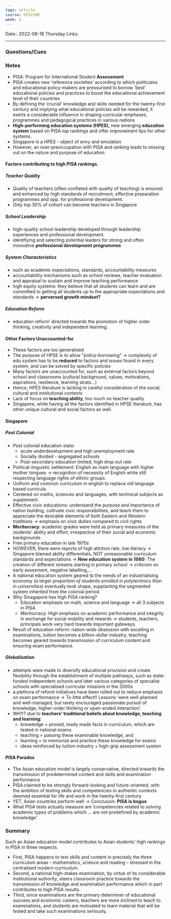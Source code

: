 ```yaml
---
tags: article
course: UTS2100
week: 2 
---
```

Date:: 2022-08-18 Thursday
Links: 
- - -
### Questions/Cues

### Notes

- PISA: Program for International Student **Assessment**
- PISA creates new ‘reference societies’ according to which politicians and educational policy-makers are pressurised to borrow ‘best’ educational policies and practices to boost the educational achievement level of their countries
- By defining the ‘crucial’ knowledge and skills needed for the twenty-first century and implying what educational policies will be rewarded, it exerts a considerable influence in shaping curricular emphases, programmes and pedagogical practices in various nations
- **High-performing education systems (HPES),** new emerging **education system** based on PISA top rankings and offer improvement tips for other systems.
- Singapore is a HPES - object of envy and emulation
- However, an over-preoccupation with PISA and ranking leads to missing out on the nature and purpose of education.

#### Factors contributing to high PISA rankings.

##### Teacher Quality
- Quality of teachers (often conflated with quality of teaching) is ensured and enhanced by high standards of recruitment, effective preparation programmes and opp. for professional development.
- Only top 30% of cohort can become teachers in Singapore

##### School Leadership
- high-quality school leadership developed through leadership experiences and professional development.
- identifying and selecting potential leaders for strong and often innovative **professional development programmes** 

##### System Characteristics
- such as academic expectations, standards, accountability measures
- accountability mechanisms such as school reviews, teacher evaluation and appraisal to sustain and improve teaching performance
- high equity systems: they believe that all students can learn and are committed to getting all students up to the appropriate expectations and standards -> **perversed growth mindset?**

##### Education Reform
- education reform’ directed towards the promotion of higher order thinking, creativity and independent learning.

#### Other Factors Unaccounted-for
- These factors are too generalised
- The purpose of HPSE is to allow "policy-borrowing" -> complexity of edu system has to be **reduced** to factors and issues found in every system, and can be solved by specific policies
- Many factors are unaccounted for, such as external factors beyond school and classrooms (cultural background, values, motivations, aspirations, resilience, learning strats...)
- Hence, HPES literature is lacking in careful consideration of the social, cultural and institutional contexts
- Lack of focus on **teaching ability**, too much on teacher quality
- Singapore, while having all the factors identified in HPSE literature, has other unique cultural and social factors as well.
  
#### Singapore

##### Post Colonial
- Post colonial education state:
	- acute underdevelopment and high unemployment rate
	- Socially divided - segregated schools
	- Post-secondary education limited, high drop out rate
- Political-linguistic settlement: English as main language with higher mother tongues -> recognition of necessity of English while still respecting language rights of ethnic groups.
- Uniform and common curriculum in english to replace old language based curricula.
- Centered on maths, sciences and languages, with technical subjects as supplement.
- Effective civic educations: understand the purpose and importance of nation building, cultivate civic responsibilities, and teach them to appreciate the desirable elements of both Eastern and Western traditions -> emphasis on civic duties compared to civil rights
- **Meritocracy**: academic grades were held as primary measures of the students’ ability and effort, irrespective of their social and economic backgrounds
- Free primary education in late 1970s
- HOWEVER, there were reports of high attrition rate, low literacy -> Singapore blamed ability differentials, NOT unreasonable curriculum standards and expectations -> **New education system in 1980:** The creation of different streams starting in primary school -> criticism on early asssement, negative labelling,...
- A national education system geared to the needs of an industrialising economy (*a larger proportion of students enrolled in polytechnics than in universities*) eventually took shape, supplanting the segmented system inherited from the colonial period.
- Why Sinagapore has high PISA ranking?
	- Education emphasis on math, science and language -> all 3 subjects in PISA
	- Meritocracy: High emphasis on academic performance and integrity in exchange for social mobility and rewards -> students, teachers, principals work very hard towards important gateways.
- Result of education reform: nation-wide obsession with excelling in examinations, tuition becomes a billion-dollar industry, teaching becomes geared towards transmission of curriculum content and ensuring exam performance.

##### Globalisation
- attempts were made to diversify educational provision and create flexibility through the establishment of multiple pathways, such as state-funded independent schools and later various categories of specialist schools with specialised curricular missions in the 2000s
- a plethora of reform initiatives have been rolled out to reduce emphasis on exam performance -> To little effect!! Lessons ‘were well-planned and well-managed, but rarely encouraged passionate pursuit of knowledge, higher-order thinking or open-ended interaction’.
- WHY? due to **teachers' traditional beliefs about knowledge, teaching and learning:**
	- knowledge = proved, ready made facts in curriculum, which are tested in national exams
	- teaching = passing these examinable knowledge, and 
	- learning = to memorize and practice these knowledge for exams 
	- ideas reinforced by tuition industry + high-grip assessment system

#### PISA Paradox
- The Asian education model is largely conservative, directed towards the transmission of predetermined content and skills and examination performance
- PISA claimed to be strongly forward-looking and future-oriented, with the ambition of testing skills and competencies in authentic contexts deemed essential for life and work in the twenty-first century
- YET, Asian countries perform well → Conclusion: **PISA is bogus**
- What PISA tests actually measure are ‘competencies related to solving academic types of problems which … are not predefined by academic knowledge'

### Summary
Such an Asian education model contributes to Asian students’ high rankings in PISA in three respects. 
- First, PISA happens to test skills and content in precisely the three curriculum areas – mathematics, science and reading – stressed in the centralised modern curriculum.
- Second, a national high-stakes examination, by virtue of its considerable institutional authority, steers classroom practice towards the transmission of knowledge and examination performance which in part contributes to high PISA results. 
- Third, since examinations are the primary determiner of educational success and economic careers, teachers are more inclined to teach to examinations, and students are motivated to learn material that will be tested and take such examinations seriously.
